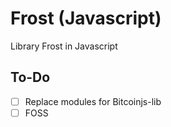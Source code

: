 # Frost (Javascript)

Library Frost in Javascript

## To-Do

- [ ] Replace modules for Bitcoinjs-lib
- [ ] FOSS
